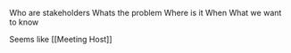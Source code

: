 Who are stakeholders
Whats the problem
Where is it 
When
What we want to know

Seems like [[Meeting Host]]